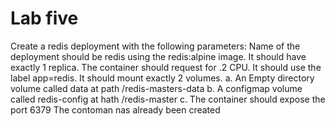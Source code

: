 # Lab five

Create a redis deployment with the following parameters:
Name of the deployment should be redis using the redis:alpine image. It should have exactly 1 replica.
The container should request for .2 CPU. It should use the label app=redis.
It should mount exactly 2 volumes.
a. An Empty directory volume called data at path
/redis-masters-data
b. A configmap volume called redis-config at
hath /redis-master
c. The container should expose the port 6379
The contoman nas already been created
